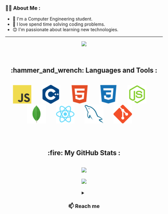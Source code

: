 
### 👨‍💻 About Me :
- 🔭 I'm a Computer Engineering student.
- 🌱 I love spend time solving coding problems.
- 😊 I'm passionate about learning new technologies.

---

<p align="center">
   <a href="https://git.io/typing-svg"><img src="https://readme-typing-svg.demolab.com/?lines=Hi+there👋+i'm+Hamza,+I'm+a+👷‍♂️Software+Engineer;💻+currently+learning+node.js+and+react.js&width=540&duration=6000&center=true"></a>
</p>

<br>

<h2 align="center"> :hammer_and_wrench: Languages and Tools :</h2>

<br>

<div align="center" >
   <img src="https://github.com/devicons/devicon/blob/master/icons/javascript/javascript-original.svg" title="Javascript" **alt="JS" width="60" height="60"/>&emsp;&emsp;
    <img src="https://github.com/devicons/devicon/blob/master/icons/cplusplus/cplusplus-plain.svg" title="C++" **alt="C++" width="60" height="60"/>&emsp;&emsp;
    <img src="https://github.com/devicons/devicon/blob/master/icons/html5/html5-plain.svg" title="HTML5" **alt="HTML5" width="60" height="60"/>&emsp;&emsp;
    <img src="https://github.com/devicons/devicon/blob/master/icons/css3/css3-plain.svg" title="CSS" **alt="CSS" width="60" height="60"/>&emsp;&emsp;
    <img src="https://github.com/devicons/devicon/blob/master/icons/nodejs/nodejs-original.svg" title="Node.js" **alt="Node.js" width="60" height="60"/>&emsp;&emsp;
    <img src="https://github.com/devicons/devicon/blob/master/icons/mongodb/mongodb-original.svg" title="MongoDB" **alt="MongoDB" width="60" height="60"/>&emsp;&emsp;
    <img src="https://github.com/devicons/devicon/blob/master/icons/react/react-original.svg" title="React.js" **alt="React.js" width="60" height="60"/>&emsp;&emsp;
    <img src="https://github.com/devicons/devicon/blob/master/icons/mysql/mysql-plain.svg" title="MySQL" **alt="MySQL" width="60" height="60"/>&emsp;&emsp;
    <img src="https://github.com/devicons/devicon/blob/master/icons/git/git-plain.svg" title="Git" **alt="Git" width="60" height="60"/>&emsp;&emsp;
</div>

<br><br>

<h2 align="center"> :fire: My GitHub Stats :</h2>

<br>

<div align="center">
   <a href="https://github.com/anuraghazra/github-readme-stats" display='block'><img src="https://github-readme-stats.vercel.app/api/top-langs/?username=Mahmoud-Hamza-Git&layout=compact&theme=radical"></a> <br><br>
   <a href="https://git.io/streak-stats"><img src="https://github-readme-streak-stats.herokuapp.com?user=Mahmoud-Hamza-Git&theme=holi-theme&mode=weekly"></a>
<div/>
   
<br>
   
<details>
  <summary><h3>📫 Reach me</h3></summary>
   <br>
   <p align="center">
      <a href="https://www.linkedin.com/in/mahmoud-hamza2022/" target="_blank">
         <img align="center" src="https://img.shields.io/badge/-Hamza-blue?style=flat&logo=Linkedin&logoColor=white" height="40"/>
      </a>
      <a href="https://mailto:mahmoud.hamza.ce@gmail.com" target="_blank">
         <img align="center" src="https://img.shields.io/badge/gmail-EA4335.svg?style=flat&logo=gmail&logoColor=white" height="40"/>
      </a>
   </p>
</details>
